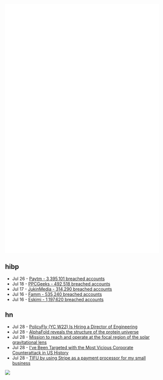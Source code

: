 ![Metrics](https://raw.githubusercontent.com/phixion/phixion/master/metrics.svg)

## hibp

<!--
for https://github.com/phixion/phixion/blob/main/.github/workflows/feeds.yml
-->
<!--START_SECTION:haveibeenpwnd-->
- Jul 26 - [Paytm - 3,395,101 breached accounts](https://haveibeenpwned.com/PwnedWebsites#Paytm)
- Jul 18 - [PPCGeeks - 492,518 breached accounts](https://haveibeenpwned.com/PwnedWebsites#PPCGeeks)
- Jul 17 - [JukinMedia - 314,290 breached accounts](https://haveibeenpwned.com/PwnedWebsites#JukinMedia)
- Jul 16 - [Famm - 535,240 breached accounts](https://haveibeenpwned.com/PwnedWebsites#Famm)
- Jul 16 - [Eskimi - 1,197,620 breached accounts](https://haveibeenpwned.com/PwnedWebsites#Eskimi)
<!--END_SECTION:haveibeenpwnd-->

## hn

<!--
for https://github.com/phixion/phixion/blob/main/.github/workflows/feeds.yml
-->
<!--START_SECTION:hn-->
- Jul 28 - [PolicyFly (YC W22) Is Hiring a Director of Engineering](https://www.ycombinator.com/companies/policyfly/jobs/PpoJWAq-director-of-engineering)
- Jul 28 - [AlphaFold reveals the structure of the protein universe](https://www.deepmind.com/blog/alphafold-reveals-the-structure-of-the-protein-universe)
- Jul 28 - [Mission to reach and operate at the focal region of the solar gravitational lens](https://arxiv.org/abs/2207.03005)
- Jul 28 - [I've Been Targeted with the Most Vicious Corporate Counterattack in US History](https://www.esquire.com/news-politics/a35812573/steven-donziger-chevron-house-arrest/)
- Jul 28 - [TIFU by using Stripe as a payment processor for my small business](https://old.reddit.com/r/tifu/comments/wa230m/tifu_by_using_stripe_as_a_payment_processor_for/)
<!--END_SECTION:hn-->

<!--
for https://yhype.me
-->
![](https://hit.yhype.me/github/profile?user_id=13013670)
